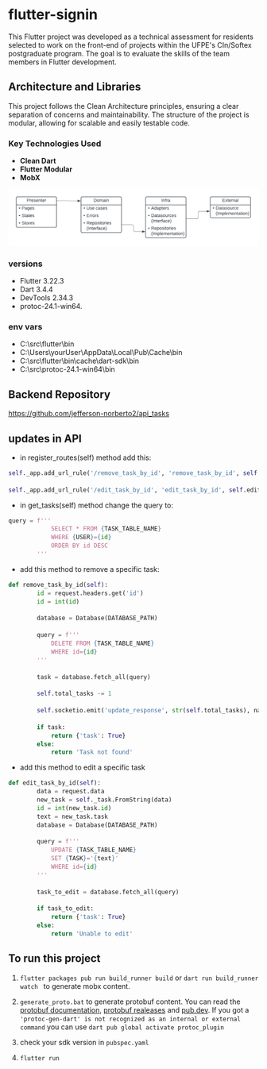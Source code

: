 # flutter-signin

This Flutter project was developed as a technical assessment for residents selected to work on the front-end of projects within the UFPE's CIn/Softex postgraduate program. The goal is to evaluate the skills of the team members in Flutter development.

## Architecture and Libraries

This project follows the Clean Architecture principles, ensuring a clear separation of concerns and maintainability. The structure of the project is modular, allowing for scalable and easily testable code. 

### Key Technologies Used
- **Clean Dart**
- **Flutter Modular**
- **MobX**


![clean dart architecture](./doc/clean_dart.png)

### versions
- Flutter 3.22.3
- Dart 3.4.4
- DevTools 2.34.3
- protoc-24.1-win64.
  
### env vars
- C:\src\flutter\bin
- C:\Users\yourUser\AppData\Local\Pub\Cache\bin
- C:\src\flutter\bin\cache\dart-sdk\bin
- C:\src\protoc-24.1-win64\bin


## Backend Repository
https://github.com/jefferson-norberto2/api_tasks

## updates in API

- in register_routes(self) method add this: 
```py
self._app.add_url_rule('/remove_task_by_id', 'remove_task_by_id', self.remove_task_by_id, methods=['DELETE'])

self._app.add_url_rule('/edit_task_by_id', 'edit_task_by_id', self.edit_task_by_id, methods=['PUT'])
```

- in get_tasks(self) method change the query to:
```py
query = f'''
            SELECT * FROM {TASK_TABLE_NAME}
            WHERE {USER}={id}
            ORDER BY id DESC
        '''
```
- add this method to remove a specific task:

```py
def remove_task_by_id(self):
        id = request.headers.get('id')
        id = int(id)  

        database = Database(DATABASE_PATH)

        query = f'''
            DELETE FROM {TASK_TABLE_NAME}
            WHERE id={id}
        '''

        task = database.fetch_all(query)
        
        self.total_tasks -= 1

        self.socketio.emit('update_response', str(self.total_tasks), namespace='/counter')

        if task:
            return {'task': True}
        else:
            return 'Task not found'
```

- add this method to edit a specific task

```py
def edit_task_by_id(self):
        data = request.data
        new_task = self._task.FromString(data) 
        id = int(new_task.id)
        text = new_task.task
        database = Database(DATABASE_PATH)
        
        query = f''' 
            UPDATE {TASK_TABLE_NAME} 
            SET {TASK}='{text}'
            WHERE id={id}
        '''
        
        task_to_edit = database.fetch_all(query)
        
        if task_to_edit:
            return {'task': True}
        else:
            return 'Unable to edit' 
```
## To run this project

1. ``flutter packages pub run build_runner build`` or ``dart run build_runner watch `` to generate mobx content.

2. ``generate_proto.bat`` to generate protobuf content. You can read the [protobuf documentation](https://protobuf.dev/getting-started/darttutorial/), [protobuf realeases](https://github.com/protocolbuffers/protobuf/releases?) and [pub.dev](https://pub.dev/packages/protobuf). If you got a ``'protoc-gen-dart' is not recognized as an internal or external command`` you can use ``dart pub global activate protoc_plugin``


1. check your sdk version in ``pubspec.yaml`` 

2. ``flutter run``